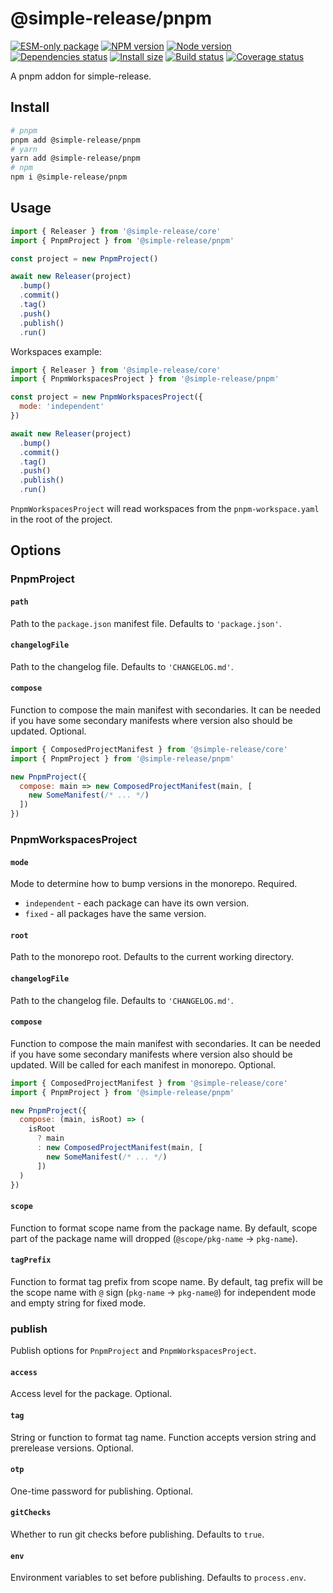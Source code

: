 # @simple-release/pnpm

[![ESM-only package][package]][package-url]
[![NPM version][npm]][npm-url]
[![Node version][node]][node-url]
[![Dependencies status][deps]][deps-url]
[![Install size][size]][size-url]
[![Build status][build]][build-url]
[![Coverage status][coverage]][coverage-url]

[package]: https://img.shields.io/badge/package-ESM--only-ffe536.svg
[package-url]: https://nodejs.org/api/esm.html

[npm]: https://img.shields.io/npm/v/@simple-release/pnpm.svg
[npm-url]: https://www.npmjs.com/package/@simple-release/pnpm

[node]: https://img.shields.io/node/v/@simple-release/pnpm.svg
[node-url]: https://nodejs.org

[deps]: https://img.shields.io/librariesio/release/npm/@simple-release/pnpm
[deps-url]: https://libraries.io/npm/@simple-release%2Fcore/tree

[size]: https://packagephobia.com/badge?p=@simple-release/pnpm
[size-url]: https://packagephobia.com/result?p=@simple-release/pnpm

[build]: https://img.shields.io/github/actions/workflow/status/TrigenSoftware/simple-release/tests.yml?branch=main
[build-url]: https://github.com/TrigenSoftware/simple-release/actions

[coverage]: https://coveralls.io/repos/github/TrigenSoftware/simple-release/badge.svg?branch=main
[coverage-url]: https://coveralls.io/github/TrigenSoftware/simple-release?branch=main

A pnpm addon for simple-release.

## Install

```bash
# pnpm
pnpm add @simple-release/pnpm
# yarn
yarn add @simple-release/pnpm
# npm
npm i @simple-release/pnpm
```

## Usage

```js
import { Releaser } from '@simple-release/core'
import { PnpmProject } from '@simple-release/pnpm'

const project = new PnpmProject()

await new Releaser(project)
  .bump()
  .commit()
  .tag()
  .push()
  .publish()
  .run()
```

Workspaces example:

```js
import { Releaser } from '@simple-release/core'
import { PnpmWorkspacesProject } from '@simple-release/pnpm'

const project = new PnpmWorkspacesProject({
  mode: 'independent'
})

await new Releaser(project)
  .bump()
  .commit()
  .tag()
  .push()
  .publish()
  .run()
```

`PnpmWorkspacesProject` will read workspaces from the `pnpm-workspace.yaml` in the root of the project.

## Options

### PnpmProject

#### `path`

Path to the `package.json` manifest file. Defaults to `'package.json'`.

#### `changelogFile`

Path to the changelog file. Defaults to `'CHANGELOG.md'`.

#### `compose`

Function to compose the main manifest with secondaries. It can be needed if you have some secondary manifests where version also should be updated. Optional.

```js
import { ComposedProjectManifest } from '@simple-release/core'
import { PnpmProject } from '@simple-release/pnpm'

new PnpmProject({
  compose: main => new ComposedProjectManifest(main, [
    new SomeManifest(/* ... */)
  ])
})
```

### PnpmWorkspacesProject

#### `mode`

Mode to determine how to bump versions in the monorepo. Required.

- `independent` - each package can have its own version.
- `fixed` - all packages have the same version.

#### `root`

Path to the monorepo root. Defaults to the current working directory.

#### `changelogFile`

Path to the changelog file. Defaults to `'CHANGELOG.md'`.

#### `compose`

Function to compose the main manifest with secondaries. It can be needed if you have some secondary manifests where version also should be updated. Will be called for each manifest in monorepo. Optional.

```js
import { ComposedProjectManifest } from '@simple-release/core'
import { PnpmProject } from '@simple-release/pnpm'

new PnpmProject({
  compose: (main, isRoot) => (
    isRoot
      ? main
      : new ComposedProjectManifest(main, [
        new SomeManifest(/* ... */)
      ])
  )
})
```

#### `scope`

Function to format scope name from the package name. By default, scope part of the package name will dropped (`@scope/pkg-name` -> `pkg-name`).

#### `tagPrefix`

Function to format tag prefix from scope name. By default, tag prefix will be the scope name with `@` sign (`pkg-name` -> `pkg-name@`) for independent mode and empty string for fixed mode.

### publish

Publish options for `PnpmProject` and `PnpmWorkspacesProject`.

#### `access`

Access level for the package. Optional.

#### `tag`

String or function to format tag name. Function accepts version string and prerelease versions. Optional.

#### `otp`

One-time password for publishing. Optional.

#### `gitChecks`

Whether to run git checks before publishing. Defaults to `true`.

#### `env`

Environment variables to set before publishing. Defaults to `process.env`.
